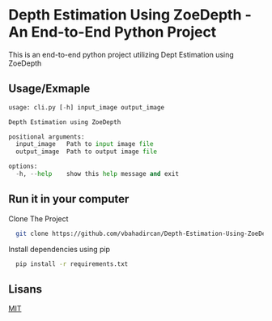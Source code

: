 
# Depth Estimation Using ZoeDepth - An End-to-End Python Project

This is an end-to-end python project utilizing Dept Estimation using ZoeDepth

## Usage/Exmaple

```python
usage: cli.py [-h] input_image output_image

Depth Estimation using ZoeDepth

positional arguments:
  input_image   Path to input image file
  output_image  Path to output image file

options:
  -h, --help    show this help message and exit
```

  
## Run it in your computer

Clone The Project

```bash
  git clone https://github.com/vbahadircan/Depth-Estimation-Using-ZoeDepth-EndtoEnd-Python-Project.git
```


Install dependencies using pip

```bash
  pip install -r requirements.txt
```


  
## Lisans

[MIT](https://choosealicense.com/licenses/mit/)

  